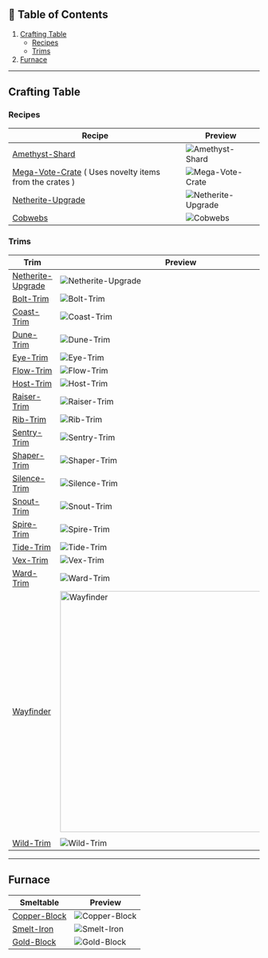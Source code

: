 ## 📖 Table of Contents
1. [Crafting Table](#crafting-table)  
   - [Recipes](#recipes)  
   - [Trims](#trims)  
2. [Furnace](#furnace)  

---

## Crafting Table

### Recipes
| Recipe                                                | Preview                                                         |
|-------------------------------------------------------|-----------------------------------------------------------------|
| [Amethyst-Shard](/img/Amethyst.png) | ![Amethyst-Shard](/img/Amethyst.png)                  |
| [Mega-Vote-Crate](/img/MegaVoteCrate.png) ( Uses novelty items from the crates )   |![Mega-Vote-Crate](/img/MegaVoteCrate.png)                |
| [Netherite-Upgrade](/img/NetheriteUpgrade.png) | ![Netherite-Upgrade](/img/NetheriteUpgrade.png)            |
| [Cobwebs](/img/cobwebs.png)               | ![Cobwebs](/img/Cobweb.png)                                |

### Trims
| Trim                                                  | Preview                                                         |
|-------------------------------------------------------|-----------------------------------------------------------------|
| [Netherite-Upgrade](/img/NetheriteUpgrade.png) | ![Netherite-Upgrade](/img/NetheriteUpgrade.png)            |
| [Bolt-Trim](/img/Bolt.png)           | ![Bolt-Trim](/img/Bolt.png)                                 |
| [Coast-Trim](/img/Coast.png)         | ![Coast-Trim](/img/Coast.png)                               |
| [Dune-Trim](/img/Dune.png)           | ![Dune-Trim](/img/Dune.png)                                 |
| [Eye-Trim](/img/Eye.png)             | ![Eye-Trim](/img/Eye.png)                                   |
| [Flow-Trim](/img/Flow.png)           | ![Flow-Trim](/img/Flow.png)                                 |
| [Host-Trim](/img/Host.png)           | ![Host-Trim](/img/Host.png)                                 |
| [Raiser-Trim](/img/Raiser.png)       | ![Raiser-Trim](/img/Raiser.png)                             |
| [Rib-Trim](/img/Rib.png)             | ![Rib-Trim](/img/Rib.png)                                   |
| [Sentry-Trim](/img/Sentry.png)       | ![Sentry-Trim](/img/Sentry.png)                             |
| [Shaper-Trim](/img/Shaper.png)       | ![Shaper-Trim](/img/Shaper.png)                             |
| [Silence-Trim](/img/Silence.png)     | ![Silence-Trim](/img/Silence.png)                           |
| [Snout-Trim](/img/Snout.png)         | ![Snout-Trim](/img/Snout.png)                               |
| [Spire-Trim](/img/Spire.png)         | ![Spire-Trim](/img/Spire.png)                               |
| [Tide-Trim](/img/Tide.png)           | ![Tide-Trim](/img/Tide.png)                                 |
| [Vex-Trim](/img/Vex.png)             | ![Vex-Trim](/img/Vex.png)                                   |
| [Ward-Trim](/img/Ward.png)           | ![Ward-Trim](/img/Ward.png)                                 |
| [Wayfinder](/img/Wayfinder.png)           | <img src="/img/Wayfinder.png" alt="Wayfinder" width="483" />
                     |
| [Wild-Trim](/img/Wild.png)           | ![Wild-Trim](/img/Wild.png)                                 |

---
## Furnace
| Smeltable                                            | Preview                                                         |
|------------------------------------------------------|-----------------------------------------------------------------|
| [Copper-Block](/img/Copper.png)    | ![Copper-Block](/img/Copper.png)                     |
| [Smelt-Iron](/img/Iron.png)         | ![Smelt-Iron](/img/Iron.png)                         |
| [Gold-Block](/img/Gold.png)           | ![Gold-Block](/img/Gold.png)                         |

